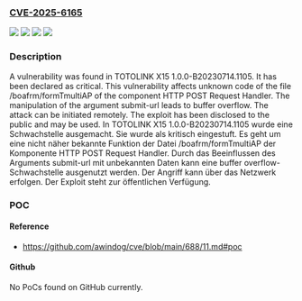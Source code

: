 ### [CVE-2025-6165](https://cve.mitre.org/cgi-bin/cvename.cgi?name=CVE-2025-6165)
![](https://img.shields.io/static/v1?label=Product&message=X15&color=blue)
![](https://img.shields.io/static/v1?label=Version&message=1.0.0-B20230714.1105%20&color=brightgreen)
![](https://img.shields.io/static/v1?label=Vulnerability&message=Buffer%20Overflow&color=brightgreen)
![](https://img.shields.io/static/v1?label=Vulnerability&message=Memory%20Corruption&color=brightgreen)

### Description

A vulnerability was found in TOTOLINK X15 1.0.0-B20230714.1105. It has been declared as critical. This vulnerability affects unknown code of the file /boafrm/formTmultiAP of the component HTTP POST Request Handler. The manipulation of the argument submit-url leads to buffer overflow. The attack can be initiated remotely. The exploit has been disclosed to the public and may be used.
In TOTOLINK X15 1.0.0-B20230714.1105 wurde eine Schwachstelle ausgemacht. Sie wurde als kritisch eingestuft. Es geht um eine nicht näher bekannte Funktion der Datei /boafrm/formTmultiAP der Komponente HTTP POST Request Handler. Durch das Beeinflussen des Arguments submit-url mit unbekannten Daten kann eine buffer overflow-Schwachstelle ausgenutzt werden. Der Angriff kann über das Netzwerk erfolgen. Der Exploit steht zur öffentlichen Verfügung.

### POC

#### Reference
- https://github.com/awindog/cve/blob/main/688/11.md#poc

#### Github
No PoCs found on GitHub currently.

